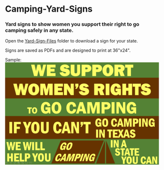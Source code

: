 # Camping-Yard-Signs
### Yard signs to show women you support their right to go camping safely in any state.

Open the [Yard-Sign-Files](/Yard-Sign-Files/) folder to download a sign for your state.

Signs are saved as PDFs and are designed to print at 36"x24".

Sample:
<img src="https://github.com/RachelLeeReynolds85/Camping-Yard-Signs/blob/a12e1d61f03595a715079499bb0a3202cb815225/Yard-Sign-Files/2%20-%20Camping%20Yard%20Sign%20-%20Sample.png">
